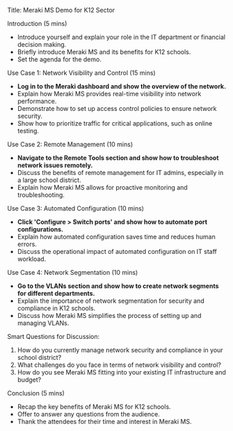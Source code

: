 Title: Meraki MS Demo for K12 Sector

Introduction (5 mins)
- Introduce yourself and explain your role in the IT department or financial decision making.
- Briefly introduce Meraki MS and its benefits for K12 schools.
- Set the agenda for the demo.

Use Case 1: Network Visibility and Control (15 mins)
- **Log in to the Meraki dashboard and show the overview of the network.**
- Explain how Meraki MS provides real-time visibility into network performance.
- Demonstrate how to set up access control policies to ensure network security.
- Show how to prioritize traffic for critical applications, such as online testing.

Use Case 2: Remote Management (10 mins)
- **Navigate to the Remote Tools section and show how to troubleshoot network issues remotely.**
- Discuss the benefits of remote management for IT admins, especially in a large school district.
- Explain how Meraki MS allows for proactive monitoring and troubleshooting.

Use Case 3: Automated Configuration (10 mins)
- **Click 'Configure > Switch ports' and show how to automate port configurations.**
- Explain how automated configuration saves time and reduces human errors.
- Discuss the operational impact of automated configuration on IT staff workload.

Use Case 4: Network Segmentation (10 mins)
- **Go to the VLANs section and show how to create network segments for different departments.**
- Explain the importance of network segmentation for security and compliance in K12 schools.
- Discuss how Meraki MS simplifies the process of setting up and managing VLANs.

Smart Questions for Discussion:
1. How do you currently manage network security and compliance in your school district?
2. What challenges do you face in terms of network visibility and control?
3. How do you see Meraki MS fitting into your existing IT infrastructure and budget?

Conclusion (5 mins)
- Recap the key benefits of Meraki MS for K12 schools.
- Offer to answer any questions from the audience.
- Thank the attendees for their time and interest in Meraki MS.